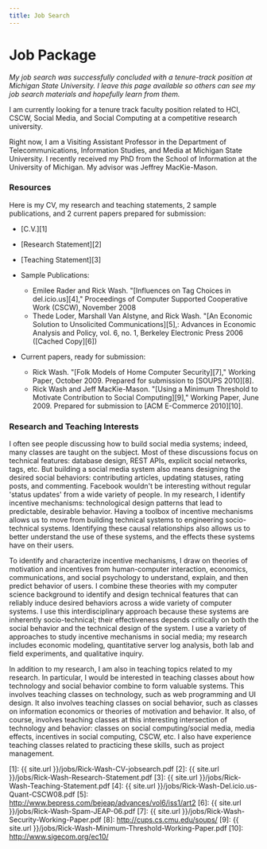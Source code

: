 ```yaml
---
title: Job Search
---
```

Job Package
===========

*My job search was successfully concluded with a tenure-track position at
Michigan State University.  I leave this page available so others can see my job
search materials and hopefully learn from them.*

I am currently looking for a tenure track faculty position related to HCI, CSCW,
Social Media, and Social Computing at a competitive research university. 

Right now, I am a Visiting Assistant Professor in the Department of
Telecommunications, Information Studies, and Media at Michigan State University.
I recently received my PhD from the School of Information at the University of
Michigan.  My advisor was Jeffrey MacKie-Mason. 

### Resources
Here is my CV, my research and teaching statements, 2 sample publications, and 2 current papers prepared for submission:

*   [C.V.][1]
*   [Research Statement][2]
*   [Teaching Statement][3]
*   Sample Publications:
    *   Emilee Rader and Rick Wash. "[Influences on Tag Choices in del.icio.us][4]," Proceedings of Computer Supported Cooperative Work (CSCW), November 2008
    *   Thede Loder, Marshall Van Alstyne, and Rick Wash. "[An Economic Solution to
        Unsolicited Communications][5],: Advances in Economic Analysis and Policy,
        vol. 6, no. 1, Berkeley Electronic Press 2006 ([Cached Copy][6])

*   Current papers, ready for submission:
    *   Rick Wash. "[Folk Models of Home Computer Security][7]," Working Paper, October 2009.  Prepared for submission to [SOUPS 2010][8].
    *   Rick Wash and Jeff MacKie-Mason. "[Using a Minimum Threshold to Motivate Contribution to Social Computing][9]," Working Paper, June 2009. Prepared for submission to [ACM E-Commerce 2010][10].

### Research and Teaching Interests

I often see people discussing how to build social media systems; indeed, many
classes are taught on the subject.  Most of these discussions focus on technical
features: database design, REST APIs, explicit social networks, tags, etc.  But
building a social media system also means designing the desired social
behaviors: contributing articles, updating statuses, rating posts, and
commenting. Facebook wouldn't be interesting without regular 'status updates'
from a wide variety of people. In my research, I identify incentive mechanisms:
technological design patterns that lead to predictable, desirable behavior.
Having a toolbox of incentive mechanisms allows us to move from building
technical systems to engineering socio-technical systems. Identifying these
causal relationships also allows us to better understand the use of these
systems, and the effects these systems have on their users.

To identify and characterize incentive mechanisms, I draw on theories of
motivation and incentives from human-computer interaction, economics,
communications, and social psychology to understand, explain, and then predict
behavior of users.   I combine these theories with my computer science
background to identify and design technical features that can reliably induce
desired behaviors across a wide variety of computer systems.  I use this
interdisciplinary approach because these systems are inherently socio-technical;
their effectiveness depends critically on both the social behavior and the
technical design of the system. I use a variety of approaches to study incentive
mechanisms in social media; my research includes economic modeling, quantitative
server log analysis, both lab and field experiments, and qualitative inquiry.

In addition to my research, I am also in teaching topics related to my research.
In particular, I would be interested in teaching classes about how technology
and social behavior combine to form valuable systems.  This involves teaching
classes on technology, such as web programming and UI design.   It also involves
teaching classes on social behavior, such as classes on information economics or
theories of motivation and behavior.  It also, of course, involves teaching
classes at this interesting intersection of technology and behavior: classes on
social computing/social media, media effects, incentives in social computing,
CSCW, etc.  I also have experience teaching classes related to practicing these
skills, such as project management.


[1]: {{ site.url }}/jobs/Rick-Wash-CV-jobsearch.pdf
[2]: {{ site.url }}/jobs/Rick-Wash-Research-Statement.pdf
[3]: {{ site.url }}/jobs/Rick-Wash-Teaching-Statement.pdf
[4]: {{ site.url }}/jobs/Rick-Wash-Del.icio.us-Quant-CSCW08.pdf
[5]: http://www.bepress.com/bejeap/advances/vol6/iss1/art2
[6]: {{ site.url }}/jobs/Rick-Wash-Spam-JEAP-06.pdf
[7]: {{ site.url }}/jobs/Rick-Wash-Security-Working-Paper.pdf
[8]: http://cups.cs.cmu.edu/soups/
[9]: {{ site.url }}/jobs/Rick-Wash-Minimum-Threshold-Working-Paper.pdf
[10]: http://www.sigecom.org/ec10/

